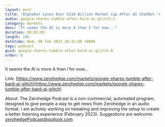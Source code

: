 ```yaml
---
layout: post
title: "Alphabet Loses Over $110 Billion Market Cap After AI ChatBot 'Glitch'"
audio: google-shares-tumble-after-bard-ai-glitch-1
category: markets
desc: "It seems the AI is more A than I for now..."
duration: 00:03:05
length: 185
datetime: Wed, 08 Feb 2023 16:32:00 +0000
tags: podcast
guid: google-shares-tumble-after-bard-ai-glitch-0
order: 0
---
```

It seems the AI is more A than I for now...

Link: [https://www.zerohedge.com/markets/google-shares-tumble-after-bard-ai-glitch](https://www.zerohedge.com/markets/google-shares-tumble-after-bard-ai-glitch)

About: The Zerohedge Podcast is a non-commercial, automated program, designed to give people a way to get news from Zerohedge in an audio format.  I am actively working on tweaking and improving the setup to create a better listening experience (February 2023).  Suggestions are welcome: [zerohedgePodcast@outlook.com](mailto:zerohedgePodcast@outlook.com)
